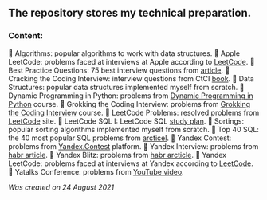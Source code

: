 <h2>The repository stores my technical preparation.</h2>

<h3>Content:</h3>

:open_file_folder: Algorithms: popular algorithms to work with data structures.
:open_file_folder: Apple LeetCode: problems faced at interviews at Apple according to [LeetCode](https://leetcode.com/company/apple/).
:open_file_folder: Best Practice Questions: 75 best interview questions from [article](https://techinterviewhandbook.org/best-practice-questions/).
:open_file_folder: Cracking the Coding Interview: interview questions from CtCI [book](https://www.amazon.com/Cracking-Coding-Interview-Programming-Questions/dp/0984782850/).
:open_file_folder: Data Structures: popular data structures implemented myself from scratch.
:open_file_folder: Dynamic Programming in Python: problems from [Dynamic Programming in Python](https://www.educative.io/courses/dynamic-programming-in-python/) course.
:open_file_folder: Grokking the Coding Interview: problems from [Grokking the Coding Interview](https://www.educative.io/courses/grokking-the-coding-interview/) course.
:open_file_folder: LeetCode Problems: resolved problems from [LeetCode](https://leetcode.com/) site.
:open_file_folder: LeetCode SQL I: LeetCode SQL [study plan](https://leetcode.com/study-plan/sql/).
:open_file_folder: Sortings: popular sorting algorithms implemented myself from scratch.
:open_file_folder: Top 40 SQL: the 40 most popular SQL problems from [arcticel](https://artoftesting.com/sql-queries-for-interview).
:open_file_folder: Yandex Contest: problems from [Yandex.Contest](https://contest.yandex.ru/) platform.
:open_file_folder: Yandex Interview: problems from [habr article](https://habr.com/ru/post/550088/).
:open_file_folder: Yandex Blitz: problems from [habr arcticle](https://habr.com/ru/company/yandex/blog/340784/).
:open_file_folder: Yandex LeetCode: problems faced at interviews at Yandex according to [LeetCode](https://leetcode.com/company/yandex/).
:open_file_folder: Yatalks Conference: problems from [YouTube video](https://www.youtube.com/watch?v=3ZHbMra4NRc/).

*Was created on 24 August 2021*
